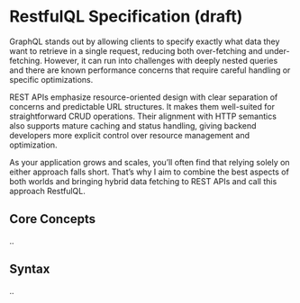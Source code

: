# RestfulQL Specification (draft)

GraphQL stands out by allowing clients to specify exactly what data they want to retrieve in a single request, reducing both over-fetching and under-fetching. However, it can run into challenges with deeply nested queries and there are known performance concerns that require careful handling or specific optimizations.

REST APIs emphasize resource-oriented design with clear separation of concerns and predictable URL structures. It makes them well-suited for straightforward CRUD operations. Their alignment with HTTP semantics also supports mature caching and status handling, giving backend developers more explicit control over resource management and optimization.

As your application grows and scales, you’ll often find that relying solely on either approach falls short. That’s why I aim to combine the best aspects of both worlds and bringing hybrid data fetching to REST APIs and call this approach RestfulQL.

## Core Concepts

..

## Syntax

..

